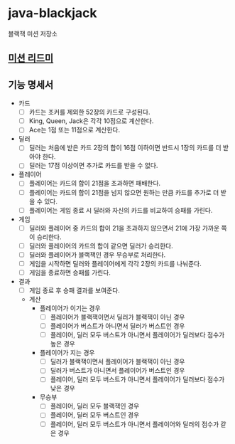 # java-blackjack

블랙잭 미션 저장소

## [미션 리드미](https://github.com/talmood/private-mission-README/tree/main/%EB%AF%B8%EC%85%98%204%20-%20%EB%B8%94%EB%9E%99%EC%9E%AD)


## 기능 명세서
- 카드
  - [ ] 카드는 조커를 제외한 52장의 카드로 구성된다.
  - [ ] King, Queen, Jack은 각각 10점으로 계산한다.
  - [ ] Ace는 1점 또는 11점으로 계산한다.

- 딜러
  - [ ] 딜러는 처음에 받은 카드 2장의 합이 16점 이하이면 반드시 1장의 카드를 더 받아야 한다.
  - [ ] 딜러는 17점 이상이면 추가로 카드를 받을 수 없다.

- 플레이어
  - [ ] 플레이어는 카드의 합이 21점을 초과하면 패배한다.
  - [ ] 플레이어는 카드의 합이 21점을 넘지 않으면 원하는 만큼 카드를 추가로 더 받을 수 있다.
  - [ ] 플레이어는 게임 종료 시 딜러와 자신의 카드를 비교하여 승패를 가린다.

- 게임
  - [ ] 딜러와 플레이어 중 카드의 합이 21을 초과하지 않으면서 21에 가장 가까운 쪽이 승리한다.
  - [ ] 딜러와 플레이어의 카드의 합이 같으면 딜러가 승리한다.
  - [ ] 딜러와 플레이어가 블랙잭인 경우 무승부로 처리한다.
  - [ ] 게임을 시작하면 딜러와 플레이어에게 각각 2장의 카드를 나눠준다.
  - [ ] 게임을 종료하면 승패를 가린다.
- 결과
  - [ ] 게임 종료 후 승패 결과를 보여준다.
  - 계산
    - 플레이어가 이기는 경우
      - [ ] 플레이어가 블랙잭이면서 딜러가 블랙잭이 아닌 경우
      - [ ] 플레이어가 버스트가 아니면서 딜러가 버스트인 경우
      - [ ] 플레이어, 딜러 모두 버스트가 아니면서 플레이어가 딜러보다 점수가 높은 경우
    - 플레이어가 지는 경우
      - [ ] 딜러가 블랙잭이면서 플레이어가 블랙잭이 아닌 경우
      - [ ] 딜러가 버스트가 아니면서 플레이어가 버스트인 경우
      - [ ] 플레이어, 딜러 모두 버스트가 아니면서 플레이어가 딜러보다 점수가 낮은 경우
    - 무승부
      - [ ] 플레이어, 딜러 모두 블랙잭인 경우
      - [ ] 플레이어, 딜러 모두 버스트인 경우
      - [ ] 플레이어, 딜러 모두 버스트가 아니면서 플레이어와 딜러의 점수가 같은 경우
